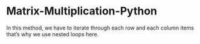 # Matrix-Multiplication-Python

In this method, we have to iterate through each row and each column items that’s why we use nested loops here.
